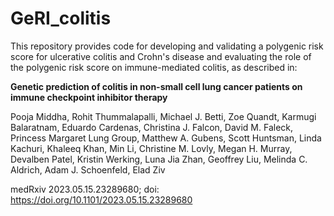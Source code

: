 # GeRI_colitis

This repository provides code for developing and validating a polygenic risk score for ulcerative colitis and Crohn's disease and evaluating the role of the polygenic risk score on immune-mediated colitis, as described in:

**Genetic prediction of colitis in non-small cell lung cancer patients on immune checkpoint inhibitor therapy**

Pooja Middha, Rohit Thummalapalli, Michael J. Betti, Zoe Quandt, Karmugi Balaratnam, Eduardo Cardenas, Christina J. Falcon, David M. Faleck, Princess Margaret Lung Group, Matthew A. Gubens, Scott Huntsman, Linda Kachuri, Khaleeq Khan, Min Li, Christine M. Lovly, Megan H. Murray, Devalben Patel, Kristin Werking, Luna Jia Zhan, Geoffrey Liu, Melinda C. Aldrich, Adam J. Schoenfeld, Elad Ziv

medRxiv 2023.05.15.23289680; doi: https://doi.org/10.1101/2023.05.15.23289680
